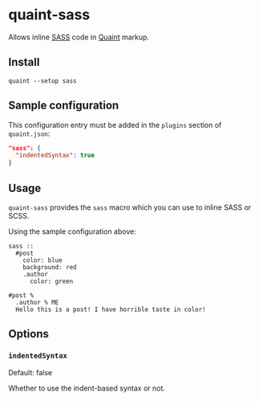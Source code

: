 
quaint-sass
===========

Allows inline
[SASS](http://sass-lang.com/)
code in
[Quaint](http://breuleux.github.io/quaint)
markup.


## Install

    quaint --setup sass


## Sample configuration

This configuration entry must be added in the `plugins` section of
`quaint.json`:

```json
"sass": {
  "indentedSyntax": true
}
```


## Usage

`quaint-sass` provides the `sass` macro which you can use to inline
SASS or SCSS.

Using the sample configuration above:

```quaint
sass ::
  #post
    color: blue
    background: red
    .author
      color: green

#post %
  .author % ME
  Hello this is a post! I have horrible taste in color!
```


## Options

### `indentedSyntax`

Default: false

Whether to use the indent-based syntax or not.

